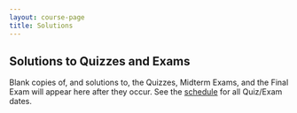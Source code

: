 ```yaml
---
layout: course-page
title: Solutions
---
```


## Solutions to Quizzes and Exams

Blank copies of, and solutions to, the Quizzes, Midterm Exams, and the Final Exam will appear here after they occur.  See the [schedule](schedule.pdf) for all Quiz/Exam dates.

<!---
<div class="x-scroll">
<table class="asst-table">
<tr><th>Semester</th><th>Midterm I</th><th>Midterm II</th><th>Final</th></tr>
	{% include exam-row.md data=site.data.exams-f2018 %}
</table>
</div>
-->

